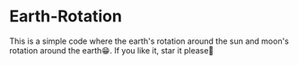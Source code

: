 # Earth-Rotation
This is a simple code where the earth's rotation around the sun and moon's rotation around the earth😁. If you like it, star it please💓

